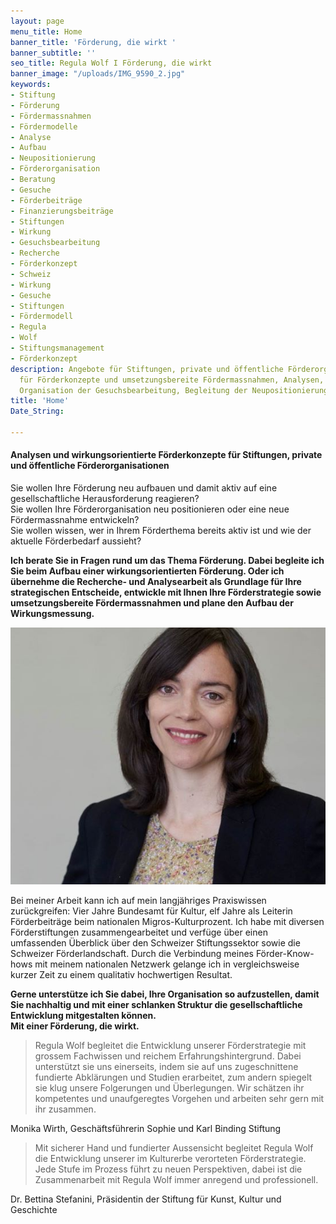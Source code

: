 ```yaml
---
layout: page
menu_title: Home
banner_title: 'Förderung, die wirkt '
banner_subtitle: ''
seo_title: Regula Wolf I Förderung, die wirkt
banner_image: "/uploads/IMG_9590_2.jpg"
keywords:
- Stiftung
- Förderung
- Fördermassnahmen
- Fördermodelle
- Analyse
- Aufbau
- Neupositionierung
- Förderorganisation
- Beratung
- Gesuche
- Förderbeiträge
- Finanzierungsbeiträge
- Stiftungen
- Wirkung
- Gesuchsbearbeitung
- Recherche
- Förderkonzept
- Schweiz
- Wirkung
- Gesuche
- Stiftungen
- Fördermodell
- Regula
- Wolf
- Stiftungsmanagement
- Förderkonzept
description: Angebote für Stiftungen, private und öffentliche Förderorganisationen
  für Förderkonzepte und umsetzungsbereite Fördermassnahmen, Analysen, Recherchen,
  Organisation der Gesuchsbearbeitung, Begleitung der Neupositionierung
title: 'Home'
Date_String: 

---
```

#### Analysen und wirkungsorientierte Förderkonzepte für Stiftungen, private und öffentliche Förderorganisationen

Sie wollen Ihre Förderung neu aufbauen und damit aktiv auf eine gesellschaftliche Herausforderung reagieren?  
Sie wollen Ihre Förderorganisation neu positionieren oder eine neue Fördermassnahme entwickeln?  
Sie wollen wissen, wer in Ihrem Förderthema bereits aktiv ist und wie der aktuelle Förderbedarf aussieht?

**Ich berate Sie in Fragen rund um das Thema Förderung. Dabei begleite ich Sie beim Aufbau einer wirkungsorientierten Förderung. Oder ich übernehme die Recherche- und Analysearbeit als Grundlage für Ihre strategischen Entscheide, entwickle mit Ihnen Ihre Förderstrategie sowie umsetzungsbereite Fördermassnahmen und plane den Aufbau der Wirkungsmessung.**

![](/uploads/regula_wolf.JPG)

Bei meiner Arbeit kann ich auf mein langjähriges Praxiswissen zurückgreifen: Vier Jahre Bundesamt für Kultur, elf Jahre als Leiterin Förderbeiträge beim nationalen Migros-Kulturprozent. Ich habe mit diversen Förderstiftungen zusammengearbeitet und verfüge über einen umfassenden Überblick über den Schweizer Stiftungssektor sowie die Schweizer Förderlandschaft. Durch die Verbindung meines Förder-Know-hows mit meinem nationalen Netzwerk gelange ich in vergleichsweise kurzer Zeit zu einem qualitativ hochwertigen Resultat.

**Gerne unterstütze ich Sie dabei, Ihre Organisation so aufzustellen, damit Sie nachhaltig und mit einer schlanken Struktur die gesellschaftliche Entwicklung mitgestalten können.  
Mit einer Förderung, die wirkt.**

> Regula Wolf begleitet die Entwicklung unserer Förderstrategie mit grossem Fachwissen und reichem Erfahrungshintergrund. Dabei unterstützt sie uns einerseits, indem sie auf uns zugeschnittene fundierte Abklärungen und Studien erarbeitet, zum andern spiegelt sie klug unsere Folgerungen und Überlegungen. Wir schätzen ihr kompetentes und unaufgeregtes Vorgehen und arbeiten sehr gern mit ihr zusammen.

Monika Wirth, Geschäftsführerin Sophie und Karl Binding Stiftung

> Mit sicherer Hand und fundierter Aussensicht begleitet Regula Wolf die Entwicklung unserer im Kulturerbe verorteten Förderstrategie. Jede Stufe im Prozess führt zu neuen Perspektiven, dabei ist die Zusammenarbeit mit Regula Wolf immer anregend und professionell.

Dr. Bettina Stefanini, Präsidentin der Stiftung für Kunst, Kultur und Geschichte